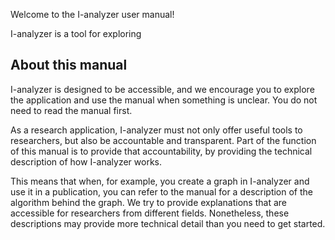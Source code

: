 Welcome to the I-analyzer user manual!

I-analyzer is a tool for exploring

## About this manual

I-analyzer is designed to be accessible, and we encourage you to explore the application and use the manual when something is unclear. You do not need to read the manual first.

As a research application, I-analyzer must not only offer useful tools to researchers, but also be accountable and transparent. Part of the function of this manual is to provide that accountability, by providing the technical description of how I-analyzer works.

This means that when, for example, you create a graph in I-analyzer and use it in a publication, you can refer to the manual for a description of the algorithm behind the graph. We try to provide explanations that are accessible for researchers from different fields. Nonetheless, these descriptions may provide more technical detail than you need to get started.
